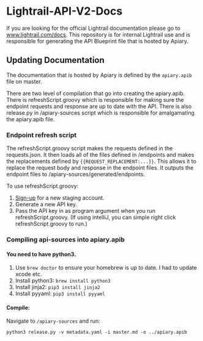 # Lightrail-API-V2-Docs
If you are looking for the official Lightrail documentation please go to www.lightrail.com/docs. This repository is for internal Lightrail use and is responsible for generating the API Blueprint file that is hosted by Apiary.

## Updating Documentation
The documentation that is hosted by Apiary is defined by the `apiary.apib` file on master. 

There are two level of compilation that go into creating the apiary.apib. There is refreshScript.groovy which is responsible for making sure the endpoint requests and response are up to date with the API. There is also release.py in /apiary-sources script which is responsible for amalgamating the apiary.apib file.     

### Endpoint refresh script
The refreshScript.groovy script makes the requests defined in the requests.json. It then loads all of the files defined in /endpoints and makes the replacements defined by `{{REQUEST_REPLACEMENT:...}}`. This allows it to replace the request body and response in the endpoint files. It outputs the endpoint files to /apiary-sources/generated/endpoints. 

To use refreshScript.groovy:
1. [Sign-up](https://www.lightrailstaging.net/app/#/register) for a new staging account.
1. Generate a new API key. 
1. Pass the API key in as program argument when you run refreshScript.groovy. (If using intelliJ, you can simple right click refreshScript.groovy to run.)

### Compiling api-sources into apiary.apib 

#### You need to have python3.
1. Use `brew doctor` to ensure your homebrew is up to date. I had to update xcode etc.
2. Install python3: `brew install python3`
3. Install jinja2: `pip3 install jinja2`
4. Install pyyaml: `pip3 install pyyaml`

#### Compile:
Navigate to `/apiary-sources` and run:
```
python3 release.py -v metadata.yaml -i master.md -o ../apiary.apib
```